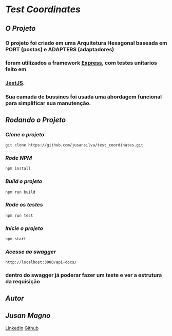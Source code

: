 # *Test Coordinates*

## *O Projeto*

### O projeto foi criado em uma Arquitetura Hexagonal baseada em PORT (postas) e ADAPTERS (adaptadores)
### foram utilizados a framework [Express](https://expressjs.com/pt-br/), com testes unitarios feito em 
### [JestJS](https://jestjs.io/pt-BR/).
### Sua camada de bussines foi usada uma abordagem funcional para simplificar sua manutenção.

## *Rodando o Projeto*

### *Clone o projeto* 
`git clone https://github.com/jusansilva/test_coordinates.git`

### *Rode NPM*
`npm install`

### *Build o projeto*
`npm run build`

### *Rode os testes*
`npm run test`
### *Inicie o projeto*
`npm start`

### *Acesse ao swagger*
`http://localhost:3000/api-docs/`

### dentro do swagger já poderar fazer um teste e ver a estrutura da requisição

## *Autor*
## _Jusan Magno_
[LinkedIn](https://www.linkedin.com/in/jusanmagno/)
[Github](https://github.com/jusansilva/)
